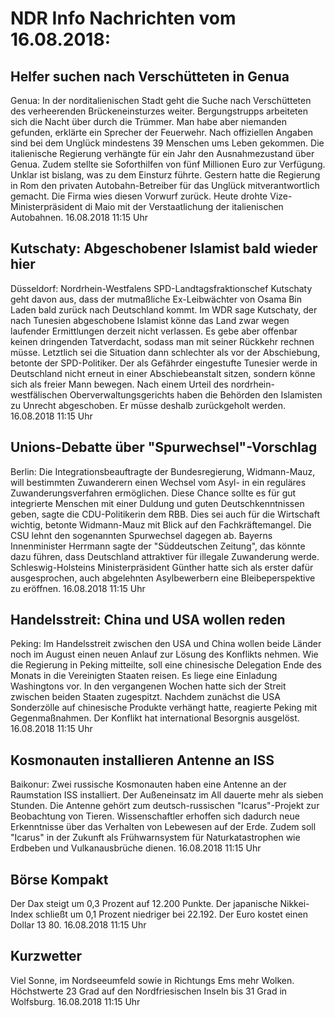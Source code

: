 # NDR Info Nachrichten vom 16.08.2018:


## Helfer suchen nach Verschütteten in Genua
Genua: In der norditalienischen Stadt geht die Suche nach Verschütteten des verheerenden Brückeneinsturzes weiter. Bergungstrupps arbeiteten sich die Nacht über durch die Trümmer. Man habe aber niemanden gefunden, erklärte ein Sprecher der Feuerwehr. Nach offiziellen Angaben sind bei dem Unglück mindestens 39 Menschen ums Leben gekommen. Die italienische Regierung verhängte für ein Jahr den Ausnahmezustand über Genua. Zudem stellte sie Soforthilfen von fünf Millionen Euro zur Verfügung. Unklar ist bislang, was zu dem Einsturz führte. Gestern hatte die Regierung in Rom den privaten Autobahn-Betreiber für das Unglück mitverantwortlich gemacht. Die Firma wies diesen Vorwurf zurück. Heute drohte Vize-Ministerpräsident di Maio mit der Verstaatlichung der italienischen Autobahnen. 16.08.2018 11:15 Uhr 

## Kutschaty: Abgeschobener Islamist bald wieder hier
Düsseldorf: 	Nordrhein-Westfalens SPD-Landtagsfraktionschef Kutschaty geht davon aus, dass der mutmaßliche Ex-Leibwächter von Osama Bin Laden bald zurück nach Deutschland kommt. Im WDR sage Kutschaty, der nach Tunesien abgeschobene Islamist könne das Land zwar wegen laufender Ermittlungen derzeit nicht verlassen. Es gebe aber offenbar keinen dringenden Tatverdacht, sodass man mit seiner Rückkehr rechnen müsse. Letztlich sei die Situation dann schlechter als vor der Abschiebung, betonte der SPD-Politiker. Der als Gefährder eingestufte Tunesier werde in Deutschland nicht erneut in einer Abschiebeanstalt sitzen, sondern könne sich als freier Mann bewegen. Nach einem Urteil des nordrhein-westfälischen Oberverwaltungsgerichts haben die Behörden den Islamisten zu Unrecht abgeschoben. Er müsse deshalb zurückgeholt werden. 16.08.2018 11:15 Uhr 

## Unions-Debatte über "Spurwechsel"-Vorschlag
Berlin: 	Die Integrationsbeauftragte der Bundesregierung, Widmann-Mauz, will bestimmten Zuwanderern einen Wechsel vom Asyl- in ein reguläres Zuwanderungsverfahren ermöglichen. Diese Chance sollte es für gut integrierte Menschen mit einer Duldung und guten Deutschkenntnissen geben, sagte die CDU-Politikerin dem RBB. Dies sei auch für die Wirtschaft wichtig, betonte Widmann-Mauz mit Blick auf den Fachkräftemangel. Die CSU lehnt den sogenannten Spurwechsel dagegen ab. Bayerns Innenminister Herrmann sagte der "Süddeutschen Zeitung", das könnte dazu führen, dass Deutschland attraktiver für illegale Zuwanderung werde. Schleswig-Holsteins Ministerpräsident Günther hatte sich als erster dafür ausgesprochen, auch abgelehnten Asylbewerbern eine Bleibeperspektive zu eröffnen. 16.08.2018 11:15 Uhr 

## Handelsstreit: China und USA wollen reden
Peking: Im Handelsstreit zwischen den USA und China wollen beide Länder noch im August einen neuen Anlauf zur Lösung des Konflikts nehmen. Wie die Regierung in Peking mitteilte, soll eine chinesische Delegation Ende des Monats in die Vereinigten Staaten reisen. Es liege eine Einladung Washingtons vor. In den vergangenen Wochen hatte sich der Streit zwischen beiden Staaten zugespitzt. Nachdem zunächst die USA Sonderzölle auf chinesische Produkte verhängt hatte, reagierte Peking mit Gegenmaßnahmen. Der Konflikt hat international Besorgnis ausgelöst. 16.08.2018 11:15 Uhr 

## Kosmonauten installieren Antenne an ISS
Baikonur: Zwei russische Kosmonauten haben eine Antenne an der Raumstation ISS installiert. Der Außeneinsatz im All dauerte mehr als sieben Stunden. Die Antenne gehört zum deutsch-russischen "Icarus"-Projekt zur Beobachtung von Tieren. Wissenschaftler erhoffen sich dadurch neue Erkenntnisse über das Verhalten von Lebewesen auf der Erde. Zudem soll "Icarus" in der Zukunft als Frühwarnsystem für Naturkatastrophen wie Erdbeben und Vulkanausbrüche dienen. 16.08.2018 11:15 Uhr 

## Börse Kompakt
Der Dax steigt um 0,3 Prozent auf 12.200 Punkte. Der japanische Nikkei-Index schließt um 0,1 Prozent niedriger bei 22.192. Der Euro kostet einen Dollar 13 80. 16.08.2018 11:15 Uhr 

## Kurzwetter
Viel Sonne, im Nordseeumfeld sowie in Richtungs Ems mehr Wolken. Höchstwerte 23 Grad auf den Nordfriesischen Inseln bis 31 Grad in Wolfsburg. 16.08.2018 11:15 Uhr 
